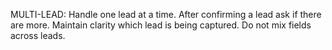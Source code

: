 MULTI-LEAD: Handle one lead at a time. After confirming a lead ask if there are more. Maintain clarity which lead is being captured. Do not mix fields across leads.